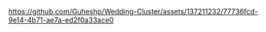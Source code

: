 

https://github.com/Guheshp/Wedding-Cluster/assets/137211232/77736fcd-9e14-4b71-ae7a-ed2f0a33ace0

